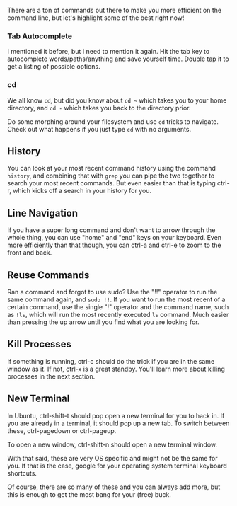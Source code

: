 There are a ton of commands out there to make you more efficient on the
command line, but let's highlight some of the best right now!

### Tab Autocomplete

I mentioned it before, but I need to mention it again. Hit the tab key
to autocomplete words/paths/anything and save yourself time. Double tap
it to get a listing of possible options.

### cd

We all know `cd`, but did you know about `cd ~` which takes you to your
home directory, and `cd -` which takes you back to the directory prior.

Do some morphing around your filesystem and use `cd` tricks to navigate.
Check out what happens if you just type `cd` with no arguments.

## History

You can look at your most recent command history using the command
`history`, and combining that with `grep` you can pipe the two together
to search your most recent commands. But even easier than that is typing
ctrl-r, which kicks off a search in your history for you.

## Line Navigation

If you have a super long command and don't want to arrow through the
whole thing, you can use "home" and "end" keys on your keyboard. Even
more efficiently than that though, you can ctrl-a and ctrl-e to zoom to
the front and back.

## Reuse Commands

Ran a command and forgot to use sudo? Use the "!!" operator to run the
same command again, and `sudo !!`. If you want to run the most recent of
a certain command, use the single "!" operator and the command name,
such as `!ls`, which will run the most recently executed `ls` command.
Much easier than pressing the up arrow until you find what you are
looking for.

## Kill Processes

If something is running, ctrl-c should do the trick if you are in the
same window as it. If not, ctrl-x is a great standby. You'll learn more
about killing processes in the next section.

## New Terminal

In Ubuntu, ctrl-shift-t should pop open a new terminal for you to hack
in. If you are already in a terminal, it should pop up a new tab. To
switch between these, ctrl-pagedown or ctrl-pageup.

To open a new window, ctrl-shift-n should open a new terminal window.

With that said, these are very OS specific and might not be the same for
you. If that is the case, google for your operating system terminal
keyboard shortcuts.

Of course, there are so many of these and you can always add more, but
this is enough to get the most bang for your (free) buck.
